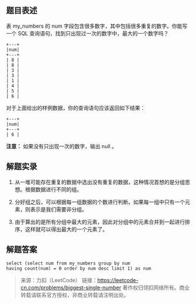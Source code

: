## 题目表述

表 my_numbers 的 num 字段包含很多数字，其中包括很多重复的数字。你能写一个 SQL 查询语句，找到只出现过一次的数字中，最大的一个数字吗？
```mysql
+---+
|num|
+---+
| 8 |
| 8 |
| 3 |
| 3 |
| 1 |
| 4 |
| 5 |
| 6 | 
```
对于上面给出的样例数据，你的查询语句应该返回如下结果：
```mysql
+---+
|num|
+---+
| 6 |
```
**注意：**
如果没有只出现一次的数字，输出 null 。
## 解题实录

1. 从一堆可能存在重复的数据中选出没有重复的数据，这种情况首想的是分组思想。根据数据进行不同的组。

2. 分好组之后，可以根据每一组数据的个数进行判断。如果每一组中只有一个元素，则表示是我们需要非分组。

3. 由于算出的是所有分组中最大的元素，因此对分组中的元素合并到一起进行排序，这样就可以得出最大的一个元素了。

## 解题答案

```mysql
select (select num from my_numbers group by num  
having count(num) = 0 order by num desc limit 1) as num
```

> 来源：力扣（LeetCode）
链接：https://leetcode-cn.com/problems/biggest-single-number
著作权归领扣网络所有。商业转载请联系官方授权，非商业转载请注明出处。